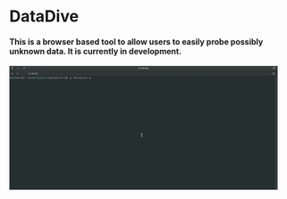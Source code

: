 # DataDive

#### This is a browser based tool to allow users to easily probe possibly unknown data. It is currently in development.

![Alt text](example.gif?raw=true "DataDive")
